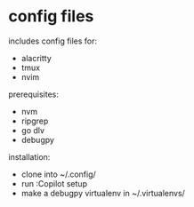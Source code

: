 # config files

includes config files for:
- alacritty
- tmux
- nvim

prerequisites:
- nvm
- ripgrep
- go dlv
- debugpy

installation:
- clone into ~/.config/
- run :Copilot setup
- make a debugpy virtualenv in ~/.virtualenvs/

